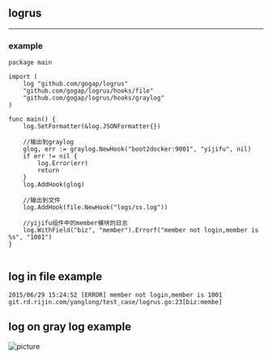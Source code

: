 ## logrus
----


### example

```
package main

import (
	log "github.com/gogap/logrus"
	"github.com/gogap/logrus/hooks/file"
	"github.com/gogap/logrus/hooks/graylog"
)

func main() {
	log.SetFormatter(&log.JSONFormatter{})

	//输出到graylog
	glog, err := graylog.NewHook("boot2docker:9001", "yijifu", nil)
	if err != nil {
		log.Error(err)
		return
	}
	log.AddHook(glog)

	//输出到文件
	log.AddHook(file.NewHook("logs/ss.log"))
	
	//yijifu组件中的member模块的日志
	log.WithField("biz", "member").Errorf("member not login,member is %s", "1001")
}


```

## log in file example

```
2015/06/29 15:24:52 [ERROR] member not login,member is 1001
git.rd.rijin.com/yanglong/test_case/logrus.go:23[biz:membe]

```

## log on gray log example
![picture](https://cloud.githubusercontent.com/assets/2741940/8403073/ede3e688-1e73-11e5-864c-ac901d86263a.png)